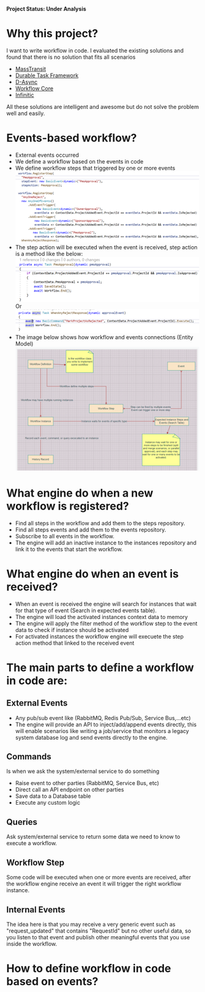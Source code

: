 **Project Status: Under Analysis**

# Why this project?
I want to write workflow in code.
I evaluated the existing solutions and found that there is no solution that fits all scenarios
* [MassTransit](https://masstransit-project.com/)
* [Durable Task Framework](https://github.com/Azure/durabletask)
* [D-Async](https://github.com/Dasync/Dasync)
* [Workflow Core](https://github.com/danielgerlag/workflow-core)
* [Infinitic](https://github.com/infiniticio/infinitic)

All these solutions are intelligent and awesome but do not solve the problem well and easily.




# Events-based workflow?
* External events occurred
* We define a workflow based on the events in code
* We define workflow steps that triggered by one or more events
    ![Workflow based on events!](./img/define_workflow_steps.png)
* The step action will be executed when the event is received, step action is a method like the below:
    ![Workflow based on events!](./img/step_action_example.png)
    Or
    ![Workflow based on events!](./img/step_action_example2.png)
* The image below shows how workflow and events connections (Entity Model)
    ![Workflow based on events!](./img/Workflow_State_Data_Model.png)

# What engine do when a new workflow is registered?
* Find all steps in the workflow and add them to the steps repository.
* Find all steps events and add them to the events repository.
* Subscribe to all events in the workflow.
* The engine will add an inactive instance to the instances repository and link it to the events that start the workflow. 

# What engine do when an event is received?
* When an event is received the engine will search for instances that wait for that type of event (Search in expected events table).
* The engine will load the activated instances context data to memory
* The engine will apply the filter method of the workflow step to the event data to check if instance should be activated
* For activated instances the workflow engine will execuete the step action method that linked to the received event

# The main parts to define a workflow in code are:
## External Events
* Any pub/sub event like (RabbitMQ, Redis Pub/Sub, Service Bus,...etc)
* The engine will provide an API to inject/add/append events directly, this will enable scenarios like writing a job/service that monitors a legacy system database log and send events directly to the engine. 

## Commands
Is when we ask the system/external service to do something
* Raise event to other parties (RabbitMQ, Service Bus, etc)
* Direct call an API endpoint on other parties
* Save data to a Database table
* Execute any custom logic

## Queries
Ask system/external service to return some data we need to know to execute a workflow.

## Workflow Step
Some code will be executed when one or more events are received, after the workflow engine receive an event it will trigger the right workflow instance.

## Internal Events
The idea here is that you may receive a very generic event such as "request_updated" that contains "RequestId" but no other useful data, so you listen to that event and publish other meaningful events that you use inside the workflow.

# How to define workflow in code based on events?
